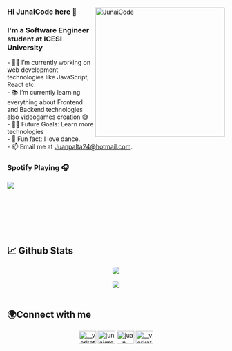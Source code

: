 
<div>
  <img align="right" alt="JunaiCode" src="https://user-images.githubusercontent.com/61095765/160287971-c2341ef6-4772-4fa4-9473-ea0b2f049deb.jpg" width=300px height=300px />
 <h3>Hi JunaiCode here 👋</h3>
 <h3>I'm a Software Engineer student at ICESI University</h3>
 <div align="left">
- 👨‍💻 I’m currently working on web development technologies like JavaScript, React etc.<br>
- 📚 I’m currently learning everything about Frontend and Backend technologies also videogames creation 😅<br>
- 💪🏼 Future Goals: Learn more technologies<br>
- 🕺 Fun fact: I love dance.<br>
- 📫 Email me at <a href="mailto:juanpalta24@hotmail.com" target="blank">Juanpalta24@hotmail.com</a>.<br>
   <h3>Spotify Playing 🎧</h3>
   <img src="https://spotify-app-five-mauve.vercel.app/api/spotify" align="left" /><br>
  </div>
 </div>
 
 <br><br><br><br><br>
 
 <h2>📈 Github Stats</h2>
 <div align="center">
  <a href="https://github.com/anuraghazra/github-readme-stats">
  <img align="center" src="https://github-readme-stats.vercel.app/api?username=JunaiCode" />
</a> <br> <br>
 <a href="https://github.com/anuraghazra/github-readme-stats">
  <img align="center" src="https://github-readme-stats.vercel.app/api/top-langs/?username=JunaiCode&layout=compact" />
</a> <br><br>
</div>

<h2 align="left">🌍Connect with me</h2>
<p align="center">
<a href="https://github.com/JunaiCode" target="blank"><img align="center" src="https://raw.githubusercontent.com/rahuldkjain/github-profile-readme-generator/master/src/images/icons/Social/github.svg" alt="__verkat__" height="30" width="40" /></a>
<a href="https://twitter.com/junaigrox" target="blank"><img align="center" src="https://raw.githubusercontent.com/rahuldkjain/github-profile-readme-generator/master/src/images/icons/Social/twitter.svg" alt="junaigrox" height="30" width="40" /></a>
<a href="https://linkedin.com/in/juan-manuel-palta-cortes-437047236" target="blank"><img align="center" src="https://raw.githubusercontent.com/rahuldkjain/github-profile-readme-generator/master/src/images/icons/Social/linked-in-alt.svg" alt="juan-manuel-palta-cortes" height="30" width="40" /></a>
<a href="https://instagram.com/__verkat__" target="blank"><img align="center" src="https://raw.githubusercontent.com/rahuldkjain/github-profile-readme-generator/master/src/images/icons/Social/instagram.svg" alt="__verkat__" height="30" width="40" /></a>
</p>
 
